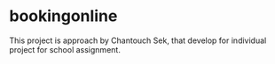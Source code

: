 # bookingonline
This project is approach by Chantouch Sek, that develop for individual project for school assignment.

